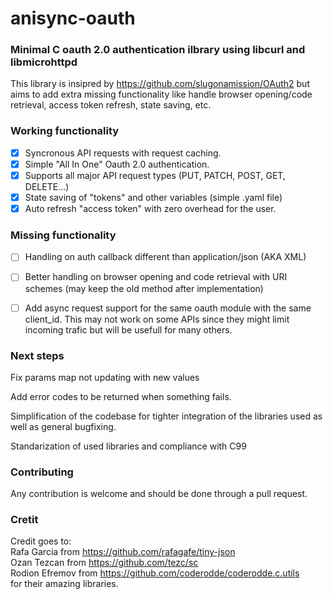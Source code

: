 # anisync-oauth
### Minimal C oauth 2.0 authentication ilbrary using libcurl and libmicrohttpd

This library is insipred by https://github.com/slugonamission/OAuth2
but aims to add extra missing functionality like handle browser opening/code retrieval,
access token refresh, state saving, etc.

### Working functionality

- [x] Syncronous API requests with request caching.
- [x] Simple "All In One" Oauth 2.0 authentication.
- [x] Supports all major API request types (PUT, PATCH, POST, GET, DELETE...)
- [x] State saving of "tokens" and other variables (simple .yaml file)
- [x] Auto refresh "access token" with zero overhead for the user.

### Missing functionality

- [ ] Handling on auth callback different than
application/json (AKA XML)

- [ ] Better handling on browser opening and
code retrieval with URI schemes (may keep the old
method after implementation)

- [ ] Add async request support for the same oauth
module with the same client_id. This may not work on some
APIs since they might limit incoming trafic but will be
usefull for many others.

### Next steps

Fix params map not updating with new values

Add error codes to be returned when something fails.

Simplification of the codebase for tighter
integration of the libraries used as well as general
bugfixing. 

Standarization of used libraries and compliance with C99

### Contributing

Any contribution is welcome and should be done through a pull request.

### Cretit

Credit goes to:<br>
Rafa Garcia from https://github.com/rafagafe/tiny-json<br>
Ozan Tezcan from https://github.com/tezc/sc<br>
Rodion Efremov from https://github.com/coderodde/coderodde.c.utils<br>
for their amazing libraries.
